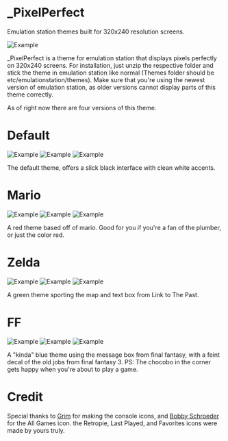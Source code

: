 # _PixelPerfect
Emulation station themes built for 320x240 resolution screens.

![Example](/Examples/Default1.png "Default System View")

_PixelPerfect is a theme for emulation station that displays pixels perfectly on 320x240 screens. For installation, just unzip the respective folder and stick the theme in emulation station like normal (Themes folder should be etc/emulationstation/themes). Make sure that you're using the newest version of emulation station, as older versions cannot display parts of this theme correctly.

As of right now there are four versions of this theme.

# Default

![Example](/Examples/Default1.png "Default System View")
![Example](/Examples/Default6.png "Default Detailed View")
![Example](/Examples/Default7.png "Default Basic View")

The default theme, offers a slick black interface with clean white accents.


# Mario

![Example](/Examples/Mario1.png "Default System View")
![Example](/Examples/Mario2.png "Default Detailed View")
![Example](/Examples/Mario3.png "Default Basic View")

A red theme based off of mario. Good for you if you're a fan of the plumber, or just the color red.

# Zelda

![Example](/Examples/Zelda1.png "Default System View")
![Example](/Examples/Zelda2.png "Default Detailed View")
![Example](/Examples/Zelda3.png "Default Basic View")

A green theme sporting the map and text box from Link to The Past.

# FF

![Example](/Examples/FF1.png "Default System View")
![Example](/Examples/FF2.png "Default Detailed View")
![Example](/Examples/FF3.png "Default Basic View")

A "kinda" blue theme using the message box from final fantasy, with a feint decal of the old jobs from final fantasy 3. PS: The chocobo in the corner gets happy when you're about to play a game.


# Credit
Special thanks to [Grim](http://spritedatabase.net/forums/viewtopic.php?f=4&t=1265) for making the console icons, and [Bobby Schroeder](https://twitter.com/ponettplus/status/686787784930160640) for the All Games icon. the Retropie, Last Played, and Favorites icons were made by yours truly.

